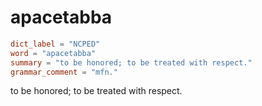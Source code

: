 # apacetabba

``` toml
dict_label = "NCPED"
word = "apacetabba"
summary = "to be honored; to be treated with respect."
grammar_comment = "mfn."
```

to be honored; to be treated with respect.

